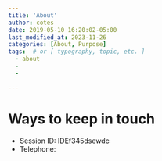 ```yaml
---
title: 'About'
author: cotes
date: 2019-05-10 16:20:02-05:00
last_modified_at: 2023-11-26 
categories: [About, Purpose]
tags:  # or [ typography, topic, etc. ]
  - about
  - 
  - 

---
```


# Ways to keep in touch

- Session ID: <i class="fa-solid fa-address-card"></i> IDEf345dsewdc
- Telephone: <i class="fa-solid fa-phone"></i>






















